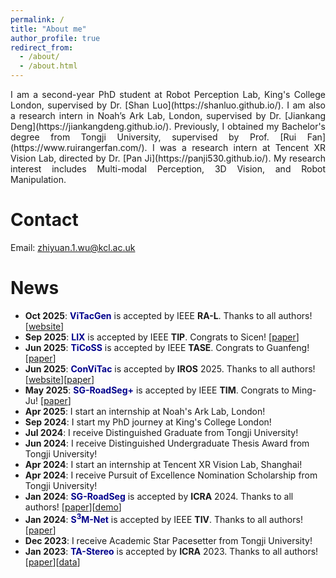 ```yaml
---
permalink: /
title: "About me"
author_profile: true
redirect_from: 
  - /about/
  - /about.html
---
```


<div style="text-align: justify;">
I am a second-year PhD student at Robot Perception Lab, King's College London, supervised by Dr. [Shan Luo](https://shanluo.github.io/). I am also a research intern in Noah’s Ark Lab, London, supervised by Dr. [Jiankang Deng](https://jiankangdeng.github.io/). Previously, I obtained my Bachelor's degree from Tongji University, supervised by Prof. [Rui Fan](https://www.ruirangerfan.com/). I was a research intern at Tencent XR Vision Lab, directed by Dr. [Pan Ji](https://panji530.github.io/). My research interest includes Multi-modal Perception, 3D Vision, and Robot Manipulation.
</div>

Contact
======
Email: [zhiyuan.1.wu@kcl.ac.uk](zhiyuan.1.wu@kcl.ac.uk)

News
======
* **Oct 2025**: **<span style="color: darkblue;">ViTacGen</span>** is accepted by IEEE **RA-L**. Thanks to all authors! [[website](https://robot-perception-lab.github.io/vitacgen-website/)]
* **Sep 2025**: **<span style="color: darkblue;">LIX</span>** is accepted by IEEE **TIP**. Congrats to Sicen! [[paper](https://arxiv.org/pdf/2403.08215)]
* **Jun 2025**: **<span style="color: darkblue;">TiCoSS</span>** is accepted by IEEE **TASE**. Congrats to Guanfeng! [[paper](https://arxiv.org/pdf/2407.18038)]
* **Jun 2025**: **<span style="color: darkblue;">ConViTac</span>** is accepted by **IROS** 2025. Thanks to all authors! [[website](https://georgewuzy.github.io/ConViTac-website/)][[paper](https://arxiv.org/pdf/2506.20757)]
* **May 2025**: **<span style="color: darkblue;">SG-RoadSeg+</span>** is accepted by IEEE **TIM**. Congrats to Ming-Ju! [[paper](https://ieeexplore.ieee.org/abstract/document/11037419)]
* **Apr 2025**: I start an internship at Noah's Ark Lab, London!
* **Sep 2024**: I start my PhD journey at King's College London!
* **Jul 2024**: I receive Distinguished Graduate from Tongji University!
* **Jun 2024**: I receive Distinguished Undergraduate Thesis Award from Tongji University!
* **Apr 2024**: I start an internship at Tencent XR Vision Lab, Shanghai!
* **Apr 2024**: I receive Pursuit of Excellence Nomination Scholarship from Tongji University!
* **Jan 2024**: **<span style="color: darkblue;">SG-RoadSeg</span>** is accepted by **ICRA** 2024. Thanks to all authors! [[paper](https://www.ruirangerfan.com/pdf/icra2024_wu.pdf)][[demo](https://www.youtube.com/watch?v=WFHcpN8HPKI)]
* **Jan 2024**: **<span style="color: darkblue;">S<sup>3</sup>M-Net</span>** is accepted by IEEE **TIV**. Thanks to all authors! [[paper](https://arxiv.org/pdf/2401.11414)]
* **Dec 2023**: I receive Academic Star Pacesetter from Tongji University!
* **Jan 2023**: **<span style="color: darkblue;">TA-Stereo</span>** is accepted by **ICRA** 2023. Thanks to all authors! [[paper](https://www.ruirangerfan.com/pdf/icra2023_wu.pdf)][[data](https://mias.group/TA-Stereo/)]
